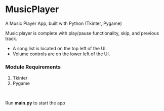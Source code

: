 # MusicPlayer
A Music Player App, built with Python (Tkinter, Pygame)

Music player is complete with play/pause functionality, skip, and previous track.
* A song list is located on the top left of the UI.
* Volume controls are on the lower left of the UI.

### Module Requirements
1. Tkinter
2. Pygame
<br>


Run **main.py** to start the app
